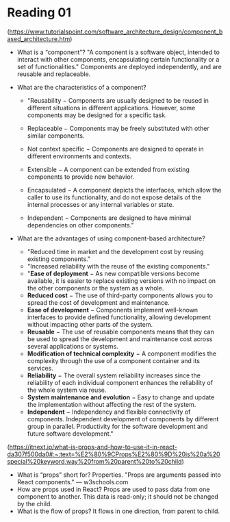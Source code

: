 # Reading 01

(https://www.tutorialspoint.com/software_architecture_design/component_based_architecture.htm)

- What is a “component”? "A component is a software object, intended to interact with other components, encapsulating certain functionality or a set of functionalities." Components are deployed independently, and are reusable and replaceable.
- What are the characteristics of a component?

  - "Reusability − Components are usually designed to be reused in different situations in different applications. However, some components may be designed for a specific task.

  - Replaceable − Components may be freely substituted with other similar components.

  - Not context specific − Components are designed to operate in different environments and contexts.

  - Extensible − A component can be extended from existing components to provide new behavior.

  - Encapsulated − A component depicts the interfaces, which allow the caller to use its functionality, and do not expose details of the internal processes or any internal variables or state.

  - Independent − Components are designed to have minimal dependencies on other components."

- What are the advantages of using component-based architecture?

  - "Reduced time in market and the development cost by reusing existing components."
  - "Increased reliability with the reuse of the existing components."
  - "**Ease of deployment** − As new compatible versions become available, it is easier to replace existing versions with no impact on the other components or the system as a whole.
  - **Reduced cost** − The use of third-party components allows you to spread the cost of development and maintenance.
  - **Ease of development** − Components implement well-known interfaces to provide defined functionality, allowing development without impacting other parts of the system.
  - **Reusable** − The use of reusable components means that they can be used to spread the development and maintenance cost across several applications or systems.
  - **Modification of technical complexity** − A component modifies the complexity through the use of a component container and its services.
  - **Reliability** − The overall system reliability increases since the reliability of each individual component enhances the reliability of the whole system via reuse.
  - **System maintenance and evolution** − Easy to change and update the implementation without affecting the rest of the system.
  - **Independent** − Independency and flexible connectivity of components. Independent development of components by different group in parallel. Productivity for the software development and future software development."

(https://itnext.io/what-is-props-and-how-to-use-it-in-react-da307f500da0#:~:text=%E2%80%9CProps%E2%80%9D%20is%20a%20special%20keyword,way%20from%20parent%20to%20child)

- What is “props” short for? Properties. "Props are arguments passed into React components." — w3schools.com
- How are props used in React? Props are used to pass data from one component to another. This data is read-only; it should not be changed by the child.
- What is the flow of props? It flows in one direction, from parent to child.
